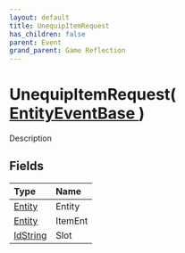 ```yaml
---
layout: default
title: UnequipItemRequest
has_children: false
parent: Event
grand_parent: Game Reflection
---
```

# UnequipItemRequest( [ EntityEventBase ](/riftbreaker-wiki/docs/game-reflection/events/entity_event_base/) )
Description 

## Fields

| Type | Name |
|:----------|:--------------|
| [Entity](/riftbreaker-wiki/docs/game-reflection/classes/entity/) | Entity |
| [Entity](/riftbreaker-wiki/docs/game-reflection/classes/entity/) | ItemEnt |
| [IdString](/riftbreaker-wiki/docs/game-reflection/components/id_string/) | Slot |

